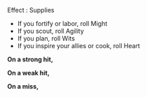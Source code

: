 Effect : Supplies

- If you fortify or labor, roll Might
- If you scout, roll Agility
- If you plan, roll Wits
- If you inspire your allies or cook, roll Heart

**On a strong hit,** 

**On a weak hit,** 

**On a miss,** 